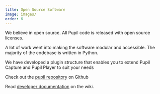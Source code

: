 ```yaml
---
title: Open Source Software
image: images/
order: 6
---
```


We believe in open source. All Pupil code is released with open source licenses.

A lot of work went into making the software modular and accessible. The majority of the codebase is written in Python. 

We have developed a plugin structure that enables you to extend Pupil Capture and Pupil Player to suit your needs

Check out the [pupil repository][1] on Github

Read [developer documentation][2] on the wiki.  

[1]: https://github.com/pupil-labs/pupil "Pupil Repository on Github"
[2]: https://github.com/pupil-labs/pupil/wiki/Developer-Guide "Developer Wiki Page"
